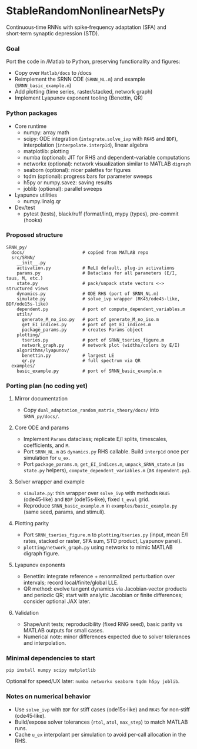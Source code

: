 # StableRandomNonlinearNetsPy

Continuous‑time RNNs with spike‑frequency adaptation (SFA) and short‑term synaptic depression (STD).

### Goal
Port the code in /Matlab to Python, preserving functionality and figures:
- Copy over `Matlab/docs` to /docs
- Reimplement the SRNN ODE (`SRNN_NL.m`) and example (`SRNN_basic_example.m`)
- Add plotting (time series, raster/stacked, network graph)
- Implement Lyapunov exponent tooling (Benettin, QR)

### Python packages
- Core runtime
  - numpy: array math
  - scipy: ODE integration (`integrate.solve_ivp` with `RK45` and `BDF`), interpolation (`interpolate.interp1d`), linear algebra
  - matplotlib: plotting
  - numba (optional): JIT for RHS and dependent-variable computations
  - networkx (optional): network visualization similar to MATLAB `digraph`
  - seaborn (optional): nicer palettes for figures
  - tqdm (optional): progress bars for parameter sweeps
  - h5py or numpy.savez: saving results
  - joblib (optional): parallel sweeps
- Lyapunov utilities
  - numpy.linalg.qr
- Dev/test
  - pytest (tests), black/ruff (format/lint), mypy (types), pre-commit (hooks)

### Proposed structure
```
SRNN_py/
  docs/                      # copied from MATLAB repo
  src/SRNN/
    __init__.py
    activation.py            # ReLU default, plug-in activations
    params.py                # Dataclass for all parameters (E/I, taus, M, etc.)
    state.py                 # pack/unpack state vectors <-> structured views
    dynamics.py              # ODE RHS (port of SRNN_NL.m)
    simulate.py              # solve_ivp wrapper (RK45/ode45-like, BDF/ode15s-like)
    dependent.py             # port of compute_dependent_variables.m
    utils/
      generate_M_no_iso.py   # port of generate_M_no_iso.m
      get_EI_indices.py      # port of get_EI_indices.m
      package_params.py      # creates Params object
    plotting/
      tseries.py             # port of SRNN_tseries_figure.m
      network_graph.py       # network plot (widths/colors by E/I)
    algorithms/lyapunov/
      benettin.py            # largest LE
      qr.py                  # full spectrum via QR
  examples/
    basic_example.py         # port of SRNN_basic_example.m
```

### Porting plan (no coding yet)
1) Mirror documentation
   - Copy `dual_adaptation_random_matrix_theory/docs/` into `SRNN_py/docs/`.

2) Core ODE and params
   - Implement `Params` dataclass; replicate E/I splits, timescales, coefficients, and `M`.
   - Port `SRNN_NL.m` as `dynamics.py` RHS callable. Build `interp1d` once per simulation for `u_ex`.
   - Port `package_params.m`, `get_EI_indices.m`, `unpack_SRNN_state.m` (as `state.py` helpers), `compute_dependent_variables.m` (as `dependent.py`).

3) Solver wrapper and example
   - `simulate.py`: thin wrapper over `solve_ivp` with methods `RK45` (ode45‑like) and `BDF` (ode15s‑like), fixed `t_eval` grid.
   - Reproduce `SRNN_basic_example.m` in `examples/basic_example.py` (same seed, params, and stimuli).

4) Plotting parity
   - Port `SRNN_tseries_figure.m` to `plotting/tseries.py` (input, mean E/I rates, stacked or raster, SFA sum, STD product, Lyapunov panel).
   - `plotting/network_graph.py` using networkx to mimic MATLAB digraph figure.

5) Lyapunov exponents
   - Benettin: integrate reference + renormalized perturbation over intervals; record local/finite/global LLE.
   - QR method: evolve tangent dynamics via Jacobian‑vector products and periodic QR; start with analytic Jacobian or finite differences; consider optional JAX later.

6) Validation
   - Shape/unit tests; reproducibility (fixed RNG seed), basic parity vs MATLAB outputs for small cases.
   - Numerical note: minor differences expected due to solver tolerances and interpolation.

### Minimal dependencies to start
```
pip install numpy scipy matplotlib
```
Optional for speed/UX later: `numba networkx seaborn tqdm h5py joblib`.

### Notes on numerical behavior
- Use `solve_ivp` with `BDF` for stiff cases (ode15s‑like) and `RK45` for non‑stiff (ode45‑like).
- Build/expose solver tolerances (`rtol`, `atol`, `max_step`) to match MATLAB runs.
- Cache `u_ex` interpolant per simulation to avoid per‑call allocation in the RHS.
